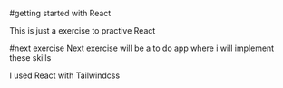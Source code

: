 #getting started with React

This is just a exercise to practive React

#next exercise
Next exercise will be a to do app where i will implement these skills

I used React with Tailwindcss
